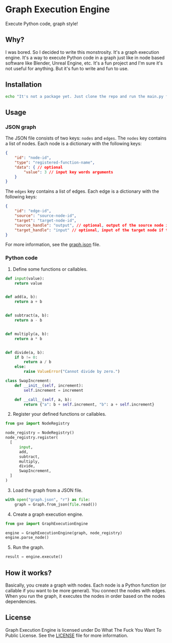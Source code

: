# Graph Execution Engine
Execute Python code, graph style!

## Why?
I was bored. So I decided to write this monstrosity. It's a graph execution engine. It's a way to execute Python code in a graph just like in node based software like Blender, Unreal Engine, etc. It's a fun project and I'm sure it's not useful for anything. But it's fun to write and fun to use.

## Installation
```bash
echo "It's not a package yet. Just clone the repo and run the main.py file."
```

## Usage
### JSON graph
The JSON file consists of two keys: `nodes` and `edges`. The `nodes` key contains a list of nodes. Each node is a dictionary with the following keys:
```json
{
    "id": "node-id",
    "type": "registered-function-name",
    "data": { // optional
        "value": 3 // input key words arguments
    }
}
```
The `edges` key contains a list of edges. Each edge is a dictionary with the following keys:
```json
{
    "id": "edge-id",
    "source": "source-node-id",
    "target": "target-node-id",
    "source_handle": "output", // optional, output of the source node if the source node has multiple outputs (dictionary)
    "target_handle": "input" // optional, input of the target node if the target node has multiple inputs
}
```
For more information, see the [graph.json](graph.json) file.
### Python code
1. Define some functions or callables.
```python
def input(value):
    return value


def add(a, b):
    return a + b


def subtract(a, b):
    return a - b


def multiply(a, b):
    return a * b


def divide(a, b):
    if b != 0:
        return a / b
    else:
        raise ValueError("Cannot divide by zero.")

class SwapIncrement:
    def __init__(self, increment):
        self.increment = increment

    def __call__(self, a, b):
        return {"a": b + self.increment, "b": a + self.increment}
```
2. Register your defined functions or callables.
```python
from gxe import NodeRegistry

node_registry = NodeRegistry()
node_registry.register(
  [
      input,
      add,
      subtract,
      multiply,
      divide,
      SwapIncrement,
  ]
)
```
3. Load the graph from a JSON file.
```python
with open("graph.json", "r") as file:
    graph = Graph.from_json(file.read())
```
4. Create a graph execution engine.
```python
from gxe import GraphExecutionEngine

engine = GraphExecutionEngine(graph, node_registry)
engine.parse_node()
```
5. Run the graph.
```python
result = engine.execute()
```

## How it works?
Basically, you create a graph with nodes. Each node is a Python function (or callable if you want to be more general). You connect the nodes with edges. When you run the graph, it executes the nodes in order based on the nodes dependencies.

## License
Graph Execution Engine is licensed under Do What The Fuck You Want To Public License. See the [LICENSE](LICENSE) file for more information.
